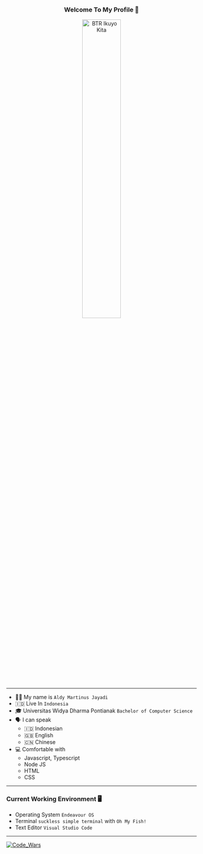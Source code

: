 
<h3 align="center" >Welcome To My Profile 👋</h3>
<p align="center" width="100%">
  <img width="45%" src="https://64.media.tumblr.com/65751116d956ff4888ced4339a44644e/34820597a9b7520e-c8/s540x810/a5f7bec1d4897193c359335ae925405e894ff084.gifv" alt="BTR Ikuyo Kita">
</p>

----
- 🙋🏻 My name is `Aldy Martinus Jayadi`
- 🇮🇩 Live In `Indonesia`
- 🎓 Universitas Widya Dharma Pontianak `Bachelor of Computer Science` 
- 🗣️ I can speak
    - 🇮🇩 Indonesian
    - 🇬🇧 English
    - 🇨🇳 Chinese
- 💻 Comfortable with
    - Javascript, Typescript
    - Node JS
    - HTML
    - CSS
  
---

### Current Working Environment 🖥️
- Operating System `Endeavour OS`
- Terminal `suckless simple terminal` with `Oh My Fish!`
- Text Editor `Visual Studio Code`

---
[![Code_Wars](https://www.codewars.com/users/aldymartinus/badges/small)]()
